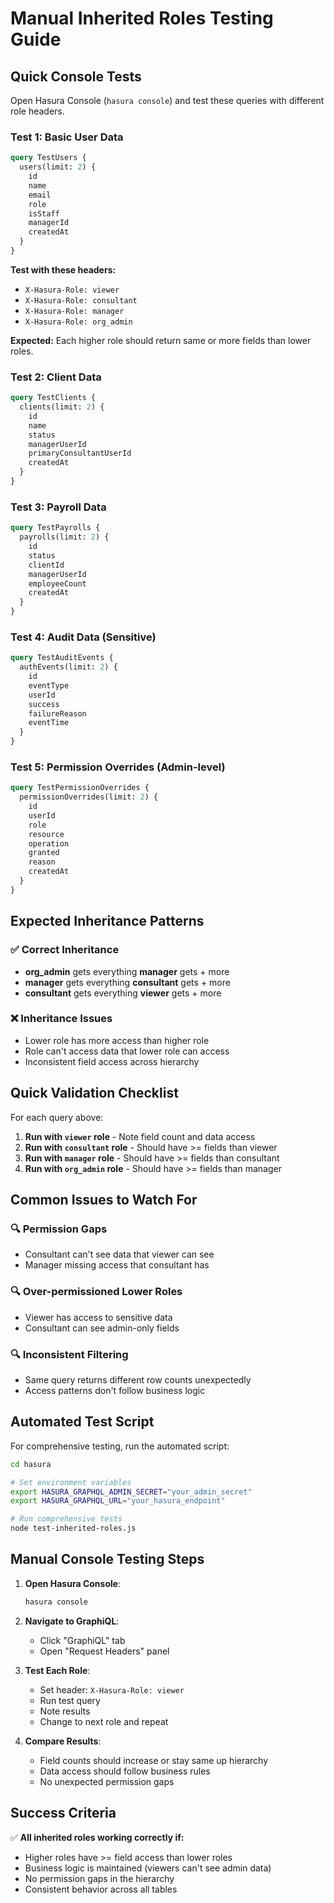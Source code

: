 # Manual Inherited Roles Testing Guide

## Quick Console Tests

Open Hasura Console (`hasura console`) and test these queries with different role headers.

### Test 1: Basic User Data
```graphql
query TestUsers {
  users(limit: 2) {
    id
    name
    email
    role
    isStaff
    managerId
    createdAt
  }
}
```

**Test with these headers:**
- `X-Hasura-Role: viewer`
- `X-Hasura-Role: consultant` 
- `X-Hasura-Role: manager`
- `X-Hasura-Role: org_admin`

**Expected:** Each higher role should return same or more fields than lower roles.

### Test 2: Client Data
```graphql
query TestClients {
  clients(limit: 2) {
    id
    name
    status
    managerUserId
    primaryConsultantUserId
    createdAt
  }
}
```

### Test 3: Payroll Data
```graphql
query TestPayrolls {
  payrolls(limit: 2) {
    id
    status
    clientId
    managerUserId
    employeeCount
    createdAt
  }
}
```

### Test 4: Audit Data (Sensitive)
```graphql
query TestAuditEvents {
  authEvents(limit: 2) {
    id
    eventType
    userId
    success
    failureReason
    eventTime
  }
}
```

### Test 5: Permission Overrides (Admin-level)
```graphql
query TestPermissionOverrides {
  permissionOverrides(limit: 2) {
    id
    userId
    role
    resource
    operation
    granted
    reason
    createdAt
  }
}
```

## Expected Inheritance Patterns

### ✅ **Correct Inheritance**
- **org_admin** gets everything **manager** gets + more
- **manager** gets everything **consultant** gets + more  
- **consultant** gets everything **viewer** gets + more

### ❌ **Inheritance Issues**
- Lower role has more access than higher role
- Role can't access data that lower role can access
- Inconsistent field access across hierarchy

## Quick Validation Checklist

For each query above:

1. **Run with `viewer` role** - Note field count and data access
2. **Run with `consultant` role** - Should have >= fields than viewer
3. **Run with `manager` role** - Should have >= fields than consultant  
4. **Run with `org_admin` role** - Should have >= fields than manager

## Common Issues to Watch For

### 🔍 **Permission Gaps**
- Consultant can't see data that viewer can see
- Manager missing access that consultant has

### 🔍 **Over-permissioned Lower Roles**  
- Viewer has access to sensitive data
- Consultant can see admin-only fields

### 🔍 **Inconsistent Filtering**
- Same query returns different row counts unexpectedly
- Access patterns don't follow business logic

## Automated Test Script

For comprehensive testing, run the automated script:

```bash
cd hasura

# Set environment variables
export HASURA_GRAPHQL_ADMIN_SECRET="your_admin_secret"
export HASURA_GRAPHQL_URL="your_hasura_endpoint"

# Run comprehensive tests
node test-inherited-roles.js
```

## Manual Console Testing Steps

1. **Open Hasura Console**:
   ```bash
   hasura console
   ```

2. **Navigate to GraphiQL**:
   - Click "GraphiQL" tab
   - Open "Request Headers" panel

3. **Test Each Role**:
   - Set header: `X-Hasura-Role: viewer`
   - Run test query
   - Note results
   - Change to next role and repeat

4. **Compare Results**:
   - Field counts should increase or stay same up hierarchy
   - Data access should follow business rules
   - No unexpected permission gaps

## Success Criteria

✅ **All inherited roles working correctly if:**
- Higher roles have >= field access than lower roles
- Business logic is maintained (viewers can't see admin data)
- No permission gaps in the hierarchy
- Consistent behavior across all tables